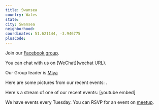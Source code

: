 ```yaml
---
title: Swansea
country: Wales
state: 
city: Swansea
neighborhood: 
coordinates: 51.621144, -3.946775
plusCode:
---
```

Join our [Facebook group](https://www.facebook.com/groups/free.code.camp.swansea).

You can chat with us on [WeChat](wechat URL).

Our Group leader is [Miya](freecodecamp.org/miya)

Here are some pictures from our recent events:
![]().

Here's a stream of one of our recent events:
[youtube embed]

We have events every Tuesday. You can RSVP for an event on [meetup](meetupurl).
